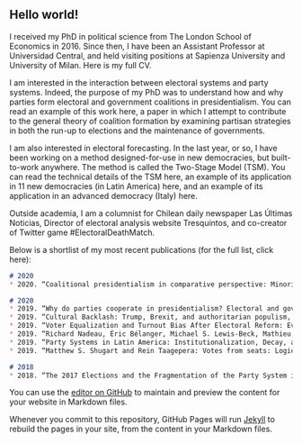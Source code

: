 ## Hello world!

I received my PhD in political science from The London School of Economics in 2016. Since then, I have been an Assistant Professor at Universidad Central, and held visiting positions at Sapienza University and University of Milan. Here is my full CV.

I am interested in the interaction between electoral systems and party systems. Indeed, the purpose of my PhD was to understand how and why parties form electoral and government coalitions in presidentialism. You can read an example of this work here, a paper in which I attempt to contribute to the general theory of coalition formation by examining partisan strategies in both the run-up to elections and the maintenance of governments.

I am also interested in electoral forecasting. In the last year, or so, I have been working on a method designed-for-use in new democracies, but built-to-work anywhere. The method is called the Two-Stage Model (TSM). You can read the technical details of the TSM here, an example of its application in 11 new democracies (in Latin America) here, and an example of its application in an advanced democracy (Italy) here.

Outside academia, I am a columnist for Chilean daily newspaper Las Últimas Noticias, Director of electoral analysis website Tresquintos, and co-creator of Twitter game #ElectoralDeathMatch.

Below is a shortlist of my most recent publications (for the full list, click here):

```markdown
# 2020
* 2020. “Coalitional presidentialism in comparative perspective: Minority presidents in multiparty systems, by Paul Chaisty, Nic Cheeseman, and Timothy J. Power.” Party Politics. (Forthcoming).

# 2020
* 2019. “Why do parties cooperate in presidentialism? Electoral and government coalition formation in Latin America.” Revista de Estudios Políticos 186(4): 171-199. [doi]
* 2019. “Cultural Backlash: Trump, Brexit, and authoritarian populism, by Pippa Norris and Ronald Inglehart.” Democratization 26(7): 1323-1325. [doi]
* 2019. “Voter Equalization and Turnout Bias After Electoral Reform: Evidence from Chile’s Voluntary Voting Law.” Latin American Politics and Society 61(4): 23-46. [doi]
* 2019. “Richard Nadeau, Éric Bélanger, Michael S. Lewis-Beck, Mathieu Turgeon and Françoi Gélinean, Latin American Elections: Choice and Change.” Journal of Latin American Studies 51(3): 721-723. [doi]
* 2019. “Party Systems in Latin America: Institutionalization, Decay, and Collapse, by Scott Mainwaring (Eds.).” Democratization 26(3): 554-555. [doi]
* 2019. “Matthew S. Shugart and Rein Taagepera: Votes from seats: Logical models of electoral systems.” Public Choice 178(1-2): 311-313. [doi]

# 2018
* 2018. “The 2017 Elections and the Fragmentation of the Party System in Chile.” Revista Chilena de Derecho y Ciencia Política 9(2): 204-229. [doi]
```

You can use the [editor on GitHub](https://github.com/kennethbunker/kennethbunker.github.io/edit/master/README.md) to maintain and preview the content for your website in Markdown files.

Whenever you commit to this repository, GitHub Pages will run [Jekyll](https://jekyllrb.com/) to rebuild the pages in your site, from the content in your Markdown files.
